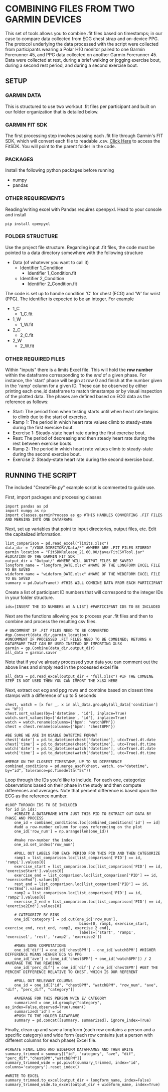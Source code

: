 # COMBINING FILES FROM TWO GARMIN DEVICES
This set of tools allows you to combine .fit files based on timestamps; in our case to compare data collected from ECG chest strap and on-device PPG. The protocol underlying the data processed with the script were collected from participants wearing a Polar H10 monitor
paired to one Garmin Forerunner 45, and PPG data collected on another Garmin Forerunner 45. Data were collected at rest, during a brief walking or jogging exercise bout, during a second rest period, and during a second exercise bout. 
## SETUP
### GARMIN DATA
This is structured to use two workout .fit files per participant and built on our folder organization that is detailed below.

### GARMIN FIT SDK
The first processing step involves passing each .fit file through Garmin's FIT SDK, which will convert each file to readable .csv. [Click Here](https://developer.garmin.com/fit/overview/) to access the FitSDK. You will point to the parent folder in the code.

### PACKAGES
Install the following python packages before running
- numpy
- pandas

### OTHER REQUIREMENTS
Reading/writing excel with Pandas requires openpyxl. Head to your console and install
```
pip install openpyxl
```
### FOLDER STRUCTURE
Use the project file structure. Regarding input .fit files, the code must be pointed to a data directory somewhere with the following structure
- Data (of whatever you want to call it)
  - Identifier 1_Condition
    - Identifier 1_Condition.fit
  - Identifier 2_Condition
    - Identifier 2_Condition.fit
   
The code is set up to handle condition 'C' for chest (ECG) and 'W' for wrist (PPG). The identifier is expected to be an integer. For example
  - 1_C
    -  1_C.fit
  - 1_W
    -  1_W.fit
  - 2_C
    -  2_C.fit
  - 2_W
    -  2_W.fit

### OTHER REQUIRED FILES
Within "inputs" there is a limits Excel file. This will hold the <b>row number</b> within the dataframe corresponding to the _end_ of a given phase. For instance, the 'start' phase will begin at row 0 and finish at the number given in the 'ramp' column for a given ID. 
These can be observed by either printing each one_id dataframe to match timestamps or by visual inspection of the plotted data. The phases are defined based on ECG data as the reference as follows:
- Start: The period from when testing starts until when heart rate begins to climb due to the start of exercise.
- Ramp 1: The period in which heart rate values climb to steady-state during the first exercise bout.
- Exercise 1: Steady-state heart rate during the first exercise bout.
- Rest: The period of decreasing and then steady heart rate during the rest between exercise bouts.
- Ramp 2: The period in which heart rate values climb to steady-state during the second exercise bout.
- Exercise 2: Steady-state heart rate during the second exercise bout.

## RUNNING THE SCRIPT
The included "CreateFile.py" example script is commented to guide use.

First, import packages and processing classes
```
import pandas as pd
import numpy as np
import classes.garminProcess as gp #THIS HANDLES CONVERTING .FIT FILES AND MERGING INTO ONE DATAFRAME
```

Next, set up variables that point to input directories, output files, etc. Edit the capitalized information.
```
list_comparison = pd.read_excel("limits.xlsx")
data_dir = "/YOUR DIRECTORY/Data/*" #WHERE ARE .FIT FILES STORED?
garmin_location = "FitSDKRelease_21.60.00/java/FitCSVTool.jar" #LOCATION OF THE GARMIN FIT SDK
output_dir = "Output/" #WHERE WILL OUTPUT FILES BE SAVED?
longform_name = "longform_DATE.xlsx" #NAME OF THE LONGFORM EXCEL FILE TO BE SAVED
wideform_name = "wideform_DATE.xlsx" #NAME OF THE WIDEFORM EXCEL FILE TO BE SAVED
summary = pd.DataFrame() #THIS WILL COMBINE DATA FROM EACH PARTICIPANT
```

Create a list of participant ID numbers that will correspond to the integer IDs in your folder structure.  
```
ids=[INSERT THE ID NUMBERS AS A LIST] #PARTICIPANT IDS TO BE INCLUDED
```

Next are the functions allowing you to process your .fit files and then to combine and process the resulting csv files.
```
# UNCOMMENT IF .FIT FILES NEED TO BE CONVERTED
#gp.Convert(data_dir,garmin_location)
#UNCOMMENT IF PROCESSED .FIT FILES NEED TO BE COMBINED; RETURNS A DATAFRAME THAT CAN BE USED INSTEAD OF IMPORTING XLSX
garmin = gp.Combine(data_dir,output_dir)
all_data = garmin.saver
```

Note that if you've already processed your data you can comment out the above lines and simply read in the processed excel file
```
all_data = pd.read_excel(output_dir + "full.xlsx") #IF THE COMBINE STEP IS NOT USED THEN YOU CAN IMPORT THE XLSX HERE
```
Next, extract out ecg and ppg rows and combine based on closest time stamps with a difference of up to 5 seconds
```
chest, watch = [x for _, x in all_data.groupby(all_data['condition'] == "W")]
chest.sort_values(by=['datetime', 'id'], inplace=True)
watch.sort_values(by=['datetime', 'id'], inplace=True)
watch = watch.rename(columns={'bpm': 'watchBPM'})
chest = chest.rename(columns={'bpm': 'chestBPM'})

#BE SURE WE ARE IN USABLE DATETIME FORMAT
chest['date'] = pd.to_datetime(chest['datetime'], utc=True).dt.date
chest['time'] = pd.to_datetime(chest['datetime'], utc=True).dt.time
watch['date'] = pd.to_datetime(watch['datetime'], utc=True).dt.date
watch['time'] = pd.to_datetime(watch['datetime'], utc=True).dt.time

#MERGE ON THE CLOSEST TIMESTAMP, UP TO 5S DIFFERENCE
combined_conditions = pd.merge_asof(chest, watch, on="datetime", by="id", tolerance=pd.Timedelta("5s"))
```

Loop through the IDs you'd like to include. For each one, categorize observations based on their phase in the study and then compute differences and averages. Note that percent difference
is based upon the ECG as the reference number.
```
#LOOP THROUGH IDS TO BE INCLUDED
for id in ids:
    #CREATE A DATAFRAME WITH JUST THIS PID TO EXTRACT OUT DATA BY PHASE AND PROCESS
    one_id = combined_conditions.loc[combined_conditions['id'] == id]
    #add a row-number column for easy referencing on the plot
    one_id['row_num'] = np.arange(len(one_id))

    #make row-number the index
    one_id.set_index("row_num")

    #PULL OUT LABELS FOR EACH PERIOD FOR THIS PID AND THEN CATEGORIZE
    ramp1 = list_comparison.loc[list_comparison['PID'] == id, 'ramp1'].values[0]
    exercise_start = list_comparison.loc[list_comparison['PID'] == id, 'exerciseStart'].values[0]
    exercise_end = list_comparison.loc[list_comparison['PID'] == id, 'exerciseEnd'].values[0]
    rest_end = list_comparison.loc[list_comparison['PID'] == id, 'restEnd'].values[0]
    ramp2 = list_comparison.loc[list_comparison['PID'] == id, 'ramp2'].values[0]
    exercise_2_end = list_comparison.loc[list_comparison['PID'] == id, 'exercise2End'].values[0]

    # CATEGORIZE BY BINS
    one_id['category'] = pd.cut(one_id['row_num'],
                                 bins=[0, ramp1, exercise_start, exercise_end, rest_end, ramp2, exercise_2_end],
                                 labels=['start', 'ramp1', 'exercise1', 'rest', 'ramp2', 'exercise2'])

    #MAKE SOME COMPUTATIONS
    one_id['dif'] = one_id['chestBPM'] - one_id['watchBPM'] #HIGHER DIFFERENCE MEANS HIGHER ECG VS PPG
    one_id['ave'] = (one_id['chestBPM'] + one_id['watchBPM']) / 2 #AVERAGE THE TWO READINGS
    one_id['perc_dif'] = one_id['dif'] / one_id['chestBPM'] #GET THE PERCENT DIFFERENCE RELATIVE TO CHEST, WHICH IS OUR REFERENT

    #PULL OUT RELEVANT COLUMNS
    one_id = one_id[["id", "chestBPM", "watchBPM", "row_num", "ave", "dif", "perc_dif", "category"]]

    #AVERAGE FOR THIS PERSON W/IN E/ CATEGORY
    summarized = one_id.groupby("category", as_index=False,observed=True).mean()
    summarized['id'] = id
    #PUSH TO THE HOLDER DATAFRAME
    summary = pd.concat([summary, summarized], ignore_index=True)
```

Finally, clean up and save a longform (each row contains a person and a specific category) and wide form (each row contains just a person with different columns for each phase) Excel file.
```
#CREATE FINAL LONG AND WIDEFORM DATAFRAMES AND THEN WRITE
summary_trimmed = summary[["id", "category", "ave", "dif", "perc_dif","chestBPM","watchBPM"]]
summary_trimmed_wide = pd.pivot(summary_trimmed, index='id', columns='category').reset_index()

#WRITE TO EXCEL
summary_trimmed.to_excel(output_dir + longform_name, index=False)
summary_trimmed_wide.to_excel(output_dir + wideform_name, index=True)
```
